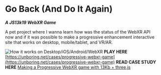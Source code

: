 # Go Back (And Do It Again) 
***A JS13k19 WebXR Game***

A pet project where I wanna learn how was the status of the WebXR API now and if it was possible to make a progressive enhancement interactive site that works on desktop, mobile/tablet, and VR/AR.

![How it works on Desktop/iOS/Android/WebXR](https://unboring.net/cases/progressive-webxr-game/img/js13kb-progressive.png)
**PLAY HERE** [https://unboring.net/cases/progressive-webxr-game](https://unboring.net/cases/progressive-webxr-game)
**READ CASE STUDY HERE** [Making a Progressive WebXR game with 13Kb + three.js]([https://unboring.net/cases/progressive-webxr-game](https://unboring.net/cases/progressive-webxr-game))